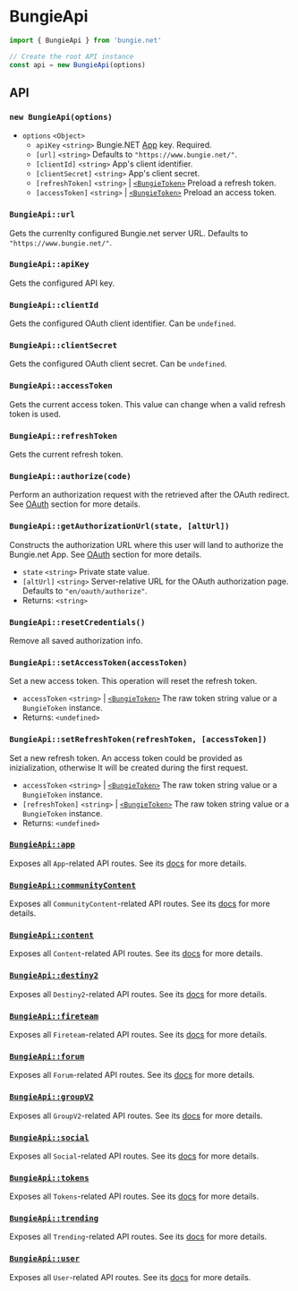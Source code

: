 # BungieApi

```javascript
import { BungieApi } from 'bungie.net'

// Create the root API instance
const api = new BungieApi(options)
```

## API

### `new BungieApi(options)`

- `options` `<Object>`
  - `apiKey` `<string>` Bungie.NET [App](https://www.bungie.net/en/Application) key. Required.
  - `[url]` `<string>` Defaults to `"https://www.bungie.net/"`.
  - `[clientId]` `<string>` App's client identifier.
  - `[clientSecret]` `<string>` App's client secret.
  - `[refreshToken]` `<string>` | [`<BungieToken>`](./BungieToken.md) Preload a refresh token.
  - `[accessToken]` `<string>` | [`<BungieToken>`](./BungieToken.md) Preload an access token.

### `BungieApi::url`

Gets the currenlty configured Bungie.net server URL. Defaults to `"https://www.bungie.net/"`.

### `BungieApi::apiKey`

Gets the configured API key.

### `BungieApi::clientId`

Gets the configured OAuth client identifier. Can be `undefined`.

### `BungieApi::clientSecret`

Gets the configured OAuth client secret. Can be `undefined`.

### `BungieApi::accessToken`

Gets the current access token. This value can change when a valid refresh token is used.

### `BungieApi::refreshToken`

Gets the current refresh token.

### `BungieApi::authorize(code)`

Perform an authorization request with the retrieved after the OAuth redirect. See [OAuth](./OAuth.md) section for more details.

### `BungieApi::getAuthorizationUrl(state, [altUrl])`

Constructs the authorization URL where this user will land to authorize the Bungie.net App. See [OAuth](./OAuth.md) section for more details.

- `state` `<string>` Private state value.
- `[altUrl]` `<string>` Server-relative URL for the OAuth authorization page. Defaults to `"en/oauth/authorize"`.
- Returns: `<string>`

### `BungieApi::resetCredentials()`

Remove all saved authorization info.

### `BungieApi::setAccessToken(accessToken)`

Set a new access token. This operation will reset the refresh token.

- `accessToken` `<string>` | [`<BungieToken>`](./BungieToken.md) The raw token string value or a `BungieToken` instance.
- Returns: `<undefined>`

### `BungieApi::setRefreshToken(refreshToken, [accessToken])`

Set a new refresh token. An access token could be provided as inizialization, otherwise It will be created during the first request.

- `accessToken` `<string>` | [`<BungieToken>`](./BungieToken.md) The raw token string value or a `BungieToken` instance.
- `[refreshToken]` `<string>` | [`<BungieToken>`](./BungieToken.md) The raw token string value or a `BungieToken` instance.
- Returns: `<undefined>`

### [`BungieApi::app`](./App.md)

Exposes all `App`-related API routes. See its [docs](./App.md) for more details.

### [`BungieApi::communityContent`](./CommunityContent.md)

Exposes all `CommunityContent`-related API routes. See its [docs](./CommunityContent.md) for more details.

### [`BungieApi::content`](./Content.md)

Exposes all `Content`-related API routes. See its [docs](./Content.md) for more details.

### [`BungieApi::destiny2`](./Destiny2.md)

Exposes all `Destiny2`-related API routes. See its [docs](./Destiny2.md) for more details.

### [`BungieApi::fireteam`](./Fireteam.md)

Exposes all `Fireteam`-related API routes. See its [docs](./Fireteam.md) for more details.

### [`BungieApi::forum`](./Forum.md)

Exposes all `Forum`-related API routes. See its [docs](./Forum.md) for more details.

### [`BungieApi::groupV2`](./GroupV2.md)

Exposes all `GroupV2`-related API routes. See its [docs](./GroupV2.md) for more details.

### [`BungieApi::social`](./Social.md)

Exposes all `Social`-related API routes. See its [docs](./Social.md) for more details.

### [`BungieApi::tokens`](./Tokens.md)

Exposes all `Tokens`-related API routes. See its [docs](./Tokens.md) for more details.

### [`BungieApi::trending`](./Trending.md)

Exposes all `Trending`-related API routes. See its [docs](./Trending.md) for more details.

### [`BungieApi::user`](./User.md)

Exposes all `User`-related API routes. See its [docs](./User.md) for more details.
